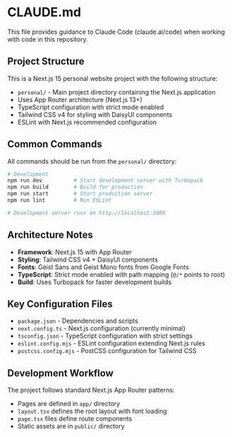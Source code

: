 # CLAUDE.md

This file provides guidance to Claude Code (claude.ai/code) when working with code in this repository.

## Project Structure

This is a Next.js 15 personal website project with the following structure:
- `personal/` - Main project directory containing the Next.js application
- Uses App Router architecture (Next.js 13+)
- TypeScript configuration with strict mode enabled
- Tailwind CSS v4 for styling with DaisyUI components
- ESLint with Next.js recommended configuration

## Common Commands

All commands should be run from the `personal/` directory:

```bash
# Development
npm run dev          # Start development server with Turbopack
npm run build        # Build for production
npm run start        # Start production server
npm run lint         # Run ESLint

# Development server runs on http://localhost:3000
```

## Architecture Notes

- **Framework**: Next.js 15 with App Router
- **Styling**: Tailwind CSS v4 + DaisyUI components
- **Fonts**: Geist Sans and Geist Mono fonts from Google Fonts
- **TypeScript**: Strict mode enabled with path mapping (`@/*` points to root)
- **Build**: Uses Turbopack for faster development builds

## Key Configuration Files

- `package.json` - Dependencies and scripts
- `next.config.ts` - Next.js configuration (currently minimal)
- `tsconfig.json` - TypeScript configuration with strict settings
- `eslint.config.mjs` - ESLint configuration extending Next.js rules
- `postcss.config.mjs` - PostCSS configuration for Tailwind CSS

## Development Workflow

The project follows standard Next.js App Router patterns:
- Pages are defined in `app/` directory
- `layout.tsx` defines the root layout with font loading
- `page.tsx` files define route components
- Static assets are in `public/` directory